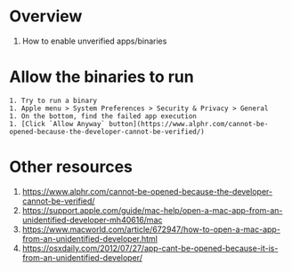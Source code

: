 # Overview
1. How to enable unverified apps/binaries


# Allow the binaries to run
    1. Try to run a binary
    1. Apple menu > System Preferences > Security & Privacy > General
    1. On the bottom, find the failed app execution
    1. [Click `Allow Anyway` button](https://www.alphr.com/cannot-be-opened-because-the-developer-cannot-be-verified/)


# Other resources
1. https://www.alphr.com/cannot-be-opened-because-the-developer-cannot-be-verified/
1. https://support.apple.com/guide/mac-help/open-a-mac-app-from-an-unidentified-developer-mh40616/mac
1. https://www.macworld.com/article/672947/how-to-open-a-mac-app-from-an-unidentified-developer.html
1. https://osxdaily.com/2012/07/27/app-cant-be-opened-because-it-is-from-an-unidentified-developer/

